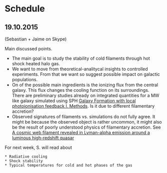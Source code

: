 # Schedule

## 19.10.2015
(Sebastian + Jaime on Skype)

Main discussed points.

* The main goal is to study the stability of cold filaments
  through hot shock heated halo gas.
* We want to move from theoretical-analitycal insights to controlled
  experiments. From that we want so suggest possible impact on
  galactic populations.
* On of the possible main ingredients is the ionizing flux from the
  central galaxy. This flux changes the cooling function on its
  surroundings. There are preliminary studies already on integrated
  quantities for a MW like galaxy simulated using SPH [ Galaxy
  Formation with local photoionisation feedback
  I. Methods](http://arxiv.org/abs/1310.6748). Is it due to different
  filamentary accretion?
* Observed signatures of filaments vs. simulations do not fully
  agree. It might be because the observed object is rather uncommon,
  it might also be the result of poorly understood physics of
  filamentary accretion. See [ A cosmic web filament revealed in
  Lyman-alpha emission around a luminous high-redshift
  quasar](http://arxiv.org/abs/1401.4469) 

For next week, S. will read about

    * Radiative cooling
    * Shock stability
    * Typical temperatures for cold and hot phases of the gas
